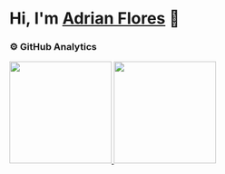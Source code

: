 <div>
<h1>Hi, I'm <a href="https://aristi.dev">Adrian Flores</a> 👋</h1>
</div>

### ⚙️ GitHub Analytics

<p>
<a href="https://github.com/Adr4563">
  <img height="180em" src="https://github-readme-stats.vercel.app/api?username=Adr4563&show_icons=true&theme=dark"/>
  <img height="180em" src="https://github-readme-stats.vercel.app/api/top-langs/?username=Adr4563&layout=compact&theme=dark"/>
</a>
</p>
